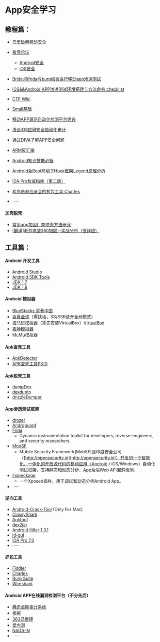 # App安全学习

## 教程篇：

- [吾爱破解移动安全](https://www.52pojie.cn/thread-408645-1-1.html)


- [看雪论坛](https://bbs.pediy.com/)

    - [Android安全](https://bbs.pediy.com/forum-161.htm)
    - [iOS安全](https://bbs.pediy.com/forum-166.htm)


- [Brida:将frida与burp结合进行移动app渗透测试](http://www.4hou.com/penetration/6916.html)
- [iOS&&Android APP渗透测试环境搭建与方法命令 checklist](http://www.hackliu.com/?p=198)
- [CTF Wiki](https://ctf-wiki.github.io/ctf-wiki/android/basic_develop/basic_develop/)
- [Smali基础](https://ctf-wiki.github.io/ctf-wiki/android/basic_operating_mechanism/java_layer/smali/smali/)
- [移动APP漏洞自动化检测平台建设](https://security.tencent.com/index.php/blog/msg/109)
- [浅谈iOS应用安全自动化审计](https://security.tencent.com/index.php/blog/msg/105)
- [通过DIVA了解APP安全问题](http://www.mottoin.com/article/terminal/95379.html)
- [ARM反汇编](http://gslab.qq.com/portal.php?mod=view&aid=153)
- [Android知识技能必备](https://www.kancloud.cn/alex_wsc/android/344866)
- [Android免Root环境下Hook框架Legend原理分析](https://feicong.github.io/2017/02/12/legend/)
- [IDA Pro权威指南（第二版）](https://bbs.pediy.com/thread-194170.htm)
- [程序员都应该会的抓包工具 Charles](https://github.com/xiyouMc/PythonGuide/wiki/%E7%A8%8B%E5%BA%8F%E5%91%98%E9%83%BD%E5%BA%94%E8%AF%A5%E4%BC%9A%E7%9A%84%E6%8A%93%E5%8C%85%E5%B7%A5%E5%85%B7-Charles)
- ······

#### 加壳脱壳

- [常见app加固厂商脱壳方法研究](https://paper.seebug.org/44/)
- [[翻译]老外挑战360加固--实战分析（很详细）](https://bbs.pediy.com/thread-225561.htm)


##

## 工具篇：


#### Android 开发工具

- [Android Studio](https://developer.android.com/studio/#downloads)
- [Android SDK Tools](http://www.androiddevtools.cn/)
- [JDK 1.7](http://www.oracle.com/technetwork/java/javase/downloads/java-archive-downloads-javase7-521261.html)
- [JDK 1.8](http://www.oracle.com/technetwork/pt/java/javase/downloads/jdk8-downloads-2133151.html)


#### Android 模拟器

- [BlueStacks 蓝叠中国](http://www.bluestacks.cn/)
- [蓝叠全球](https://www.bluestacks.com/)（需扶墙，SS/SSR请开全局模式）
- [海马玩模拟器](http://droid4x.haimawan.com/)（需先安装VirtualBox）[VirtualBox](https://www.virtualbox.org/)
- [夜神模拟器](https://www.yeshen.com/)
- [MuMu模拟器](http://mumu.163.com/)


#### Apk查壳工具

- [ApkDetecter](https://github.com/Andy10101/ApkDetecter)
- [APK查壳工具PKID](https://xz.aliyun.com/t/2095)

#### Apk脱壳工具

- [dumpDex](https://github.com/WrBug/dumpDex)
- [dexdump](https://github.com/smartdone/dexdump)
- [drizzleDumper](https://github.com/DrizzleRisk/drizzleDumper)


#### App渗透测试框架 

- [drozer](https://github.com/mwrlabs/drozer)
- [Androguard](https://github.com/androguard/androguard)
- [Frida](https://github.com/frida/frida)
    - Dynamic instrumentation toolkit for developers, reverse-engineers, and security researchers.
- [MobSF](https://github.com/MobSF/Mobile-Security-Framework-MobSF)
    - Mobile Security Framework(MobSF)是印度安全公司（[http://opensecurity.in](http://opensecurity.in)）开发的一个智能化、一体化的开放源代码的移动应用（Android / iOS/Windows）自动化测试框架，支持静态和动态分析，App后端Web API漏洞检测。
- [Inspeckage](https://github.com/ac-pm/Inspeckage)
    - 一个Xposed插件，用于调试和动态分析Android App。 
- ······

#### 逆向工具

- [Android-Crack-Tool](https://github.com/Jermic/Android-Crack-Tool)   (Only For Mac)
- [ClassyShark](https://github.com/google/android-classyshark/)
- [Apktool](https://ibotpeaches.github.io/Apktool/)
- [dex2jar](https://github.com/pxb1988/dex2jar)
- [Android Killer 1.3.1](https://down.52pojie.cn/Tools/Android_Tools/AndroidKiller_v1.3.1.zip)
- [jd-gui](http://jd.benow.ca/)
- [IDA Pro 7.0](https://www.52pojie.cn/thread-675251-1-1.html)
- ······


#### 抓包工具

- [Fiddler](https://www.techspot.com/downloads/5461-fiddler.html)
- [Charles](https://www.charlesproxy.com/download/latest-release/)
- [Burp Suite](https://portswigger.net/burp) 
- [Wireshark](https://www.wireshark.org/#download)


#### Android APP在线漏洞检测平台（不分先后）

- [腾讯金刚审计系统](https://service.security.tencent.com/kingkong)
- [梆梆](https://dev.bangcle.com/)
- [360显微镜](http://appscan.360.cn/)
- [爱内测](http://www.ineice.com/)
- [NAGA·IN](http://www.ineice.com/)
- ······
